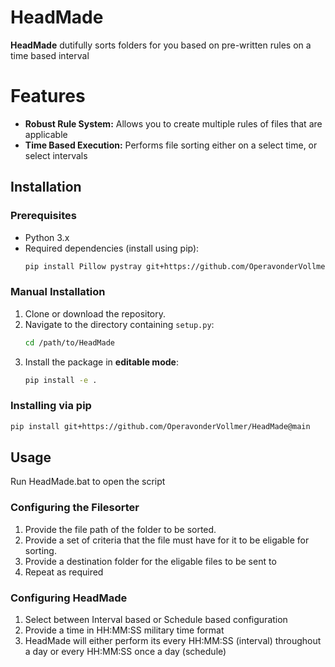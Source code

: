 # HeadMade

**HeadMade** dutifully sorts folders for you based on pre-written rules on a time based interval

# Features

- **Robust Rule System:** Allows you to create multiple rules of files that are applicable
- **Time Based Execution:** Performs file sorting either on a select time, or select intervals

 
## Installation

### Prerequisites

- Python 3.x
- Required dependencies (install using pip):
  ```sh
  pip install Pillow pystray git+https://github.com/OperavonderVollmer/OperaPowerRelay.git
  ```

### Manual Installation

1. Clone or download the repository.
2. Navigate to the directory containing `setup.py`:
   ```sh
   cd /path/to/HeadMade
   ```
3. Install the package in **editable mode**:
   ```sh
   pip install -e .
   ```

### Installing via pip
```sh
pip install git+https://github.com/OperavonderVollmer/HeadMade@main
```

## Usage
Run HeadMade.bat to open the script

### Configuring the Filesorter   
1. Provide the file path of the folder to be sorted.
2. Provide a set of criteria that the file must have for it to be eligable for sorting.
3. Provide a destination folder for the eligable files to be sent to
4. Repeat as required

### Configuring HeadMade
1. Select between Interval based or Schedule based configuration
2. Provide a time in HH:MM:SS military time format
3. HeadMade will either perform its every HH:MM:SS (interval) throughout a day or every HH:MM:SS once a day (schedule)
